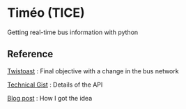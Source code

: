 Timéo (TICE)
===
Getting real-time bus information with python

Reference
---
[Twistoast](https://github.com/DuanraDlaw/Twistoast-android) : Final objective with a change in the bus network

[Technical Gist](https://gist.github.com/outadoc/40060db45c436977a912) : Details of the API

[Blog post](https://outadoc.fr/2014/11/keolis-open-data-api/) : How I got the idea
